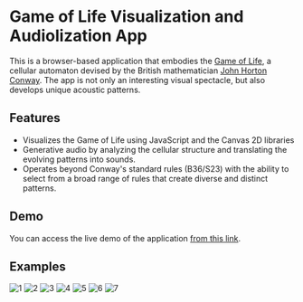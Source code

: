 # Game of Life Visualization and Audiolization App

This is a browser-based application that embodies the [Game of Life](https://en.wikipedia.org/wiki/Conway%27s_Game_of_Life), a cellular automaton devised by the British mathematician [John Horton Conway](https://en.wikipedia.org/wiki/John_Horton_Conway). The app is not only an interesting visual spectacle, but also develops unique acoustic patterns.

## Features

- Visualizes the Game of Life using JavaScript and the Canvas 2D libraries
- Generative audio by analyzing the cellular structure and translating the evolving patterns into sounds.
- Operates beyond Conway's standard rules (B36/S23) with the ability to select from a broad range of rules that create diverse and distinct patterns.

## Demo

You can access the live demo of the application [from this link](https://rawgit.com/dominikwinter/goljs/master/index.html).


## Examples

![1](https://rawgit.com/dominikwinter/goljs/master/examples/1.png)
![2](https://rawgit.com/dominikwinter/goljs/master/examples/2.png)
![3](https://rawgit.com/dominikwinter/goljs/master/examples/3.png)
![4](https://rawgit.com/dominikwinter/goljs/master/examples/4.png)
![5](https://rawgit.com/dominikwinter/goljs/master/examples/5.png)
![6](https://rawgit.com/dominikwinter/goljs/master/examples/6.png)
![7](https://rawgit.com/dominikwinter/goljs/master/examples/7.png)
